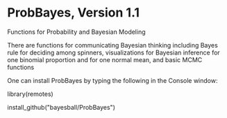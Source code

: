 # ProbBayes, Version 1.1
Functions for Probability and Bayesian Modeling

There are functions for communicating Bayesian thinking including Bayes rule for deciding among spinners, visualizations for Bayesian inference for one binomial proportion and for one normal mean, and basic MCMC functions

One can install ProbBayes by typing the following in the Console window:

library(remotes)

install_github("bayesball/ProbBayes")
